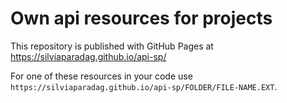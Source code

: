 # Own api resources for projects

This repository is published with GitHub Pages at <https://silviaparadag.github.io/api-sp/>

For one of these resources in your code use `https://silviaparadag.github.io/api-sp/FOLDER/FILE-NAME.EXT`.
